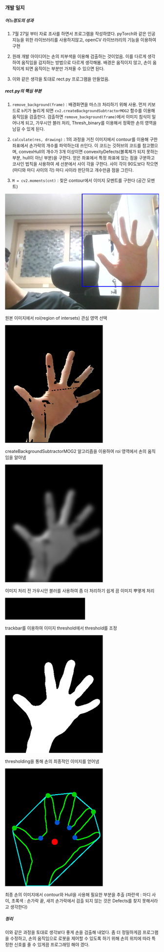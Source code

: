 ### 개발 일지

##### 어느정도의 성과

1. 7월 27일 부터 자료 조사를 하면서 프로그램을 작성하였다. pyTorch와 같은 인공지능을 위한 라이브러리를 사용하지않고, openCV 라이브러리의 기능을 이용하여 구현
2. 원래 개발 아이디어는 손의 피부색을 이용해 검출하는 것이었음. 이를 다르게 생각하여 움직임을 감지하는 방법으로 다르게 생각해봄. 배경은 움직이지 않고, 손이 움직이게 되면 움직이는 부분만 가져올 수 있으면 된다.

3. 이와 같은 생각을 토대로 rect.py 프로그램을 만들었음.

##### rect.py의 핵심 부분

1. `remove_background(frame)` : 배경화면을 마스크 처리하기 위해 사용. 먼저 키보드로 `b`키가 눌리게 되면 `cv2.createBackgroundSubtractorMOG2` 함수를 이용해 움직임을 검출한다. 검출하면 `remove_background(frame)`에서 이미지 침식이 일어나게 되고, 가우시안 블러 처리, Thresh_binary를 이용해서 정확한 손의 영역을 남길 수 있게 된다.
2. `calculate(res, drawing)` :  1의 과정을 거친 이미지에서 contour를 이용해 구한 좌표에서 손가락의 개수를 파악하는데 쓰인다. 이 코드는 깃허브의 코드를 참고했으며, convexHull의 개수가 3개 이상이면 convexityDefects(볼록체가 되지 못하는 부분, hull이 아닌 부분)을 구한다. 얻은 좌표에서 특정 좌표에 있는 점을 구분하고 코사인 법칙을 사용하여 세 선분에서 사이 각을 구한다. 사이 각이 90도보다 작으면(마디와 마디 사이의 각) 마디 사이라 판단하고 개수만큼 점을 그린다. 

3. `M = cv2.moments(cnt)` : 찾은 contour에서 이미지 모멘트를 구한다 (공간 모멘트)

![original_screenshot_29.07.2019](../img/original_screenshot_29.07.2019.png)

원본 이미지에서 roi(region of intersets) 관심 영역 선택

![masked_screenshot_29.07.2019](../img/masked_screenshot_29.07.2019.png)

createBackgroundSubtractorMOG2 알고리즘을 이용하여 roi 영역에서 손의 움직임을 알아냄

![trackbar_screenshot_29.07.2019](../img/blur_screenshot_29.07.2019.png)

이미지 처리 전 가우시안 블러를 사용하여 좀 더 처리하기 쉽게 끔 이미지 뿌옇게 처리

![trackbar_screenshot_29.07.2019](../img/trackbar_screenshot_29.07.2019.png)

trackbar를 이용하여 이미지 threshold에서 threshold를 조정

![threshold_screenshot_29.07.2019](../img/threshold_screenshot_29.07.2019.png)

thresholding을 통해 손의 최종적인 이미지를 얻어냄

![draw_obj_screenshot_29.07.2019](../img/draw_obj_screenshot_29.07.2019.png)

최종 손의 이미지에서 contour와 Hull을 사용해 필요한 부분을 추출 (파란색 : 마디 사이, 초록색 : 손가락 끝, 새끼 손가락에서 검출 되지 않는 것은 Defects를 찾지 못해서라고 생각한다)

##### 정리

이와 같은 과정을 토대로 생각보다 좋게 손을 검출해 내었다. 좀 더 정밀하게끔 프로그램을 수정하고, 손의 움직임으로 로봇을 제어할 수 있도록 하기 위해 손의 위치에 따라 특정한 신호를 줄 수 있게끔 프로그래밍 해야 겠다.